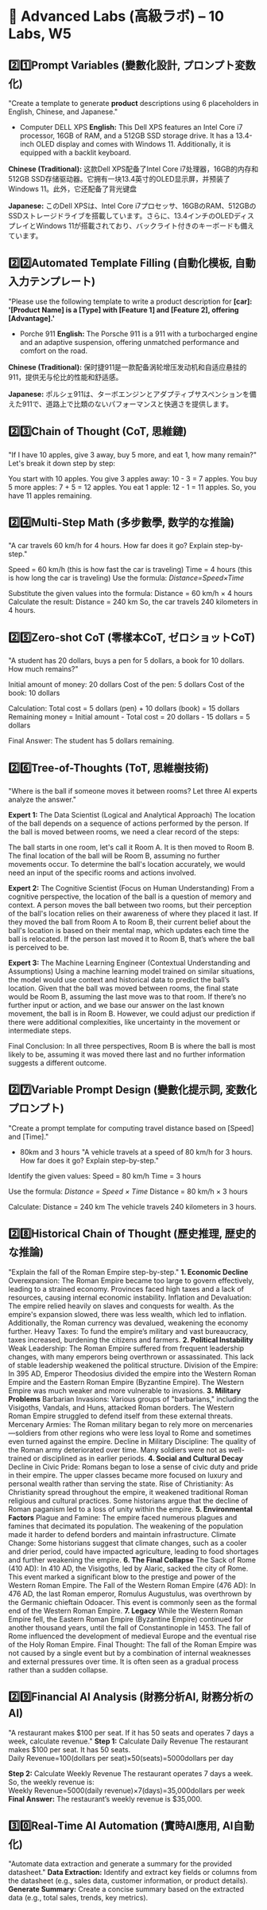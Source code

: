 # 🔹 Advanced Labs (高級ラボ) – 10 Labs, W5
## 2️⃣1️⃣​Prompt Variables (變數化設計, プロンプト変数化)
"Create a template to generate **product** descriptions using 6 placeholders in English, Chinese, and Japanese."
- Computer DELL XPS
**English:**
This Dell XPS features an Intel Core i7 processor, 16GB of RAM, and a 512GB SSD storage drive. It has a 13.4-inch OLED display and comes with Windows 11. Additionally, it is equipped with a backlit keyboard.

**Chinese (Traditional):**
这款Dell XPS配备了Intel Core i7处理器，16GB的内存和512GB SSD存储驱动器。它拥有一块13.4英寸的OLED显示屏，并预装了Windows 11。此外，它还配备了背光键盘

**Japanese:**
このDell XPSは、Intel Core i7プロセッサ、16GBのRAM、512GBのSSDストレージドライブを搭載しています。さらに、13.4インチのOLEDディスプレイとWindows 11が搭載されており、バックライト付きのキーボードも備えています。

## 2️⃣2️⃣​Automated Template Filling (自動化模板, 自動入力テンプレート)
"Please use the following template to write a product description for **[car]: '[Product Name] is a [Type] with [Feature 1] and [Feature 2], offering [Advantage].'**
- Porche 911
**English:**
The Porsche 911 is a 911 with a turbocharged engine and an adaptive suspension, offering unmatched performance and comfort on the road.

**Chinese (Traditional):**
保时捷911是一款配备涡轮增压发动机和自适应悬挂的911，提供无与伦比的性能和舒适感。

**Japanese:**
ポルシェ911は、ターボエンジンとアダプティブサスペンションを備えた911で、道路上で比類のないパフォーマンスと快適さを提供します。

## 2️⃣3️⃣​Chain of Thought (CoT, 思維鏈)
"If I have 10 apples, give 3 away, buy 5 more, and eat 1, how many remain?"
Let's break it down step by step:

You start with 10 apples.
You give 3 apples away: 10 - 3 = 7 apples.
You buy 5 more apples: 7 + 5 = 12 apples.
You eat 1 apple: 12 - 1 = 11 apples.
So, you have 11 apples remaining.

## 2️⃣4️⃣​Multi-Step Math (多步數學, 数学的な推論)
"A car travels 60 km/h for 4 hours. How far does it go? Explain step-by-step."

Speed = 60 km/h (this is how fast the car is traveling)
Time = 4 hours (this is how long the car is traveling)
Use the formula:
*Distance=Speed×Time*

Substitute the given values into the formula:
Distance = 60 km/h × 4 hours
Calculate the result:
Distance = 240 km
So, the car travels 240 kilometers in 4 hours.

## 2️⃣5️⃣​Zero-shot CoT (零樣本CoT, ゼロショットCoT)
"A student has 20 dollars, buys a pen for 5 dollars, a book for 10 dollars. How much remains?"

Initial amount of money: 20 dollars
Cost of the pen: 5 dollars
Cost of the book: 10 dollars

Calculation:
Total cost = 5 dollars (pen) + 10 dollars (book) = 15 dollars
Remaining money = Initial amount - Total cost = 20 dollars - 15 dollars = 5 dollars

Final Answer:
The student has 5 dollars remaining.

## 2️⃣6️⃣​Tree-of-Thoughts (ToT, 思維樹技術)
"Where is the ball if someone moves it between rooms? Let three AI experts analyze the answer."

**Expert 1:** The Data Scientist (Logical and Analytical Approach)
The location of the ball depends on a sequence of actions performed by the person. If the ball is moved between rooms, we need a clear record of the steps:

The ball starts in one room, let's call it Room A.
It is then moved to Room B.
The final location of the ball will be Room B, assuming no further movements occur.
To determine the ball's location accurately, we would need an input of the specific rooms and actions involved.

**Expert 2:** The Cognitive Scientist (Focus on Human Understanding)
From a cognitive perspective, the location of the ball is a question of memory and context. A person moves the ball between two rooms, but their perception of the ball's location relies on their awareness of where they placed it last. If they moved the ball from Room A to Room B, their current belief about the ball's location is based on their mental map, which updates each time the ball is relocated. If the person last moved it to Room B, that’s where the ball is perceived to be.

**Expert 3:** The Machine Learning Engineer (Contextual Understanding and Assumptions)
Using a machine learning model trained on similar situations, the model would use context and historical data to predict the ball’s location. Given that the ball was moved between rooms, the final state would be Room B, assuming the last move was to that room. If there’s no further input or action, and we base our answer on the last known movement, the ball is in Room B. However, we could adjust our prediction if there were additional complexities, like uncertainty in the movement or intermediate steps.

Final Conclusion:
In all three perspectives, Room B is where the ball is most likely to be, assuming it was moved there last and no further information suggests a different outcome.

## 2️⃣7️⃣​Variable Prompt Design (變數化提示詞, 変数化プロンプト)
"Create a prompt template for computing travel distance based on [Speed] and [Time]."
- 80km and 3 hours
"A vehicle travels at a speed of 80 km/h for 3 hours. How far does it go? Explain step-by-step."

Identify the given values:
Speed = 80 km/h
Time = 3 hours

Use the formula:
*Distance = Speed × Time*
Distance = 80 km/h × 3 hours

Calculate:
Distance = 240 km
The vehicle travels 240 kilometers in 3 hours.


## 2️⃣8️⃣​Historical Chain of Thought (歷史推理, 歴史的な推論)
"Explain the fall of the Roman Empire step-by-step."
**1. Economic Decline**
Overexpansion: The Roman Empire became too large to govern effectively, leading to a strained economy. Provinces faced high taxes and a lack of resources, causing internal economic instability.
Inflation and Devaluation: The empire relied heavily on slaves and conquests for wealth. As the empire's expansion slowed, there was less wealth, which led to inflation. Additionally, the Roman currency was devalued, weakening the economy further.
Heavy Taxes: To fund the empire’s military and vast bureaucracy, taxes increased, burdening the citizens and farmers.
**2. Political Instability**
Weak Leadership: The Roman Empire suffered from frequent leadership changes, with many emperors being overthrown or assassinated. This lack of stable leadership weakened the political structure.
Division of the Empire: In 395 AD, Emperor Theodosius divided the empire into the Western Roman Empire and the Eastern Roman Empire (Byzantine Empire). The Western Empire was much weaker and more vulnerable to invasions.
**3. Military Problems**
Barbarian Invasions: Various groups of "barbarians," including the Visigoths, Vandals, and Huns, attacked Roman borders. The Western Roman Empire struggled to defend itself from these external threats.
Mercenary Armies: The Roman military began to rely more on mercenaries—soldiers from other regions who were less loyal to Rome and sometimes even turned against the empire.
Decline in Military Discipline: The quality of the Roman army deteriorated over time. Many soldiers were not as well-trained or disciplined as in earlier periods.
**4. Social and Cultural Decay**
Decline in Civic Pride: Romans began to lose a sense of civic duty and pride in their empire. The upper classes became more focused on luxury and personal wealth rather than serving the state.
Rise of Christianity: As Christianity spread throughout the empire, it weakened traditional Roman religious and cultural practices. Some historians argue that the decline of Roman paganism led to a loss of unity within the empire.
**5. Environmental Factors**
Plague and Famine: The empire faced numerous plagues and famines that decimated its population. The weakening of the population made it harder to defend borders and maintain infrastructure.
Climate Change: Some historians suggest that climate changes, such as a cooler and drier period, could have impacted agriculture, leading to food shortages and further weakening the empire.
**6. The Final Collapse**
The Sack of Rome (410 AD): In 410 AD, the Visigoths, led by Alaric, sacked the city of Rome. This event marked a significant blow to the prestige and power of the Western Roman Empire.
The Fall of the Western Roman Empire (476 AD): In 476 AD, the last Roman emperor, Romulus Augustulus, was overthrown by the Germanic chieftain Odoacer. This event is commonly seen as the formal end of the Western Roman Empire.
**7. Legacy**
While the Western Roman Empire fell, the Eastern Roman Empire (Byzantine Empire) continued for another thousand years, until the fall of Constantinople in 1453.
The fall of Rome influenced the development of medieval Europe and the eventual rise of the Holy Roman Empire.
Final Thought:
The fall of the Roman Empire was not caused by a single event but by a combination of internal weaknesses and external pressures over time. It is often seen as a gradual process rather than a sudden collapse.

## 2️⃣9️⃣​Financial AI Analysis (財務分析AI, 財務分析のAI)
"A restaurant makes $100 per seat. If it has 50 seats and operates 7 days a week, calculate revenue."
**Step 1:** Calculate Daily Revenue
The restaurant makes $100 per seat.
It has 50 seats.
Daily Revenue=100(dollars per seat)×50(seats)=5000dollars per day

**Step 2:** Calculate Weekly Revenue
The restaurant operates 7 days a week.
So, the weekly revenue is:
Weekly Revenue=5000(daily revenue)×7(days)=35,000dollars per week
**Final Answer:**
The restaurant’s weekly revenue is $35,000.

## 3️⃣0️⃣​Real-Time AI Automation (實時AI應用, AI自動化)
"Automate data extraction and generate a summary for the provided datasheet."
**Data Extraction:**
Identify and extract key fields or columns from the datasheet (e.g., sales data, customer information, or product details).
**Generate Summary:**
Create a concise summary based on the extracted data (e.g., total sales, trends, key metrics).

